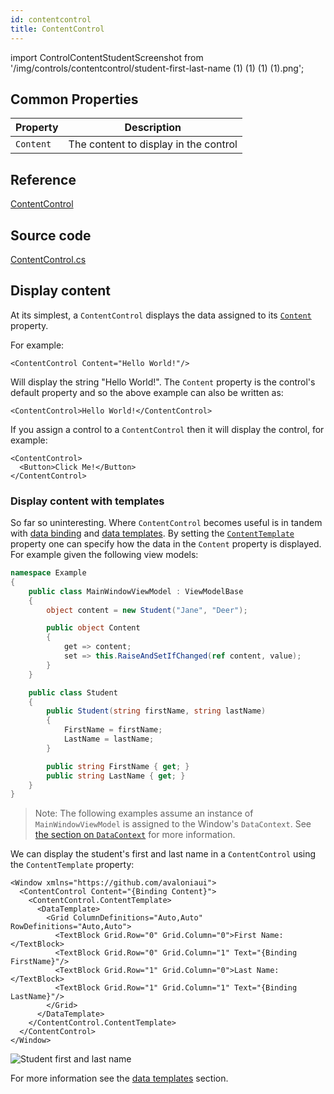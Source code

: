 ```yaml
---
id: contentcontrol
title: ContentControl
---
```


import ControlContentStudentScreenshot from '/img/controls/contentcontrol/student-first-last-name (1) (1) (1) (1).png';

## Common Properties

| Property  | Description                           |
| --------- | ------------------------------------- |
| `Content` | The content to display in the control |

## Reference

[ContentControl](http://reference.avaloniaui.net/api/Avalonia.Controls/ContentControl/)

## Source code

[ContentControl.cs](https://github.com/AvaloniaUI/Avalonia/blob/master/src/Avalonia.Controls/ContentControl.cs)

## Display content

At its simplest, a `ContentControl` displays the data assigned to its [`Content`](http://reference.avaloniaui.net/api/Avalonia.Controls/ContentControl/4B02A756) property.

For example:

```markup
<ContentControl Content="Hello World!"/>
```

Will display the string "Hello World!". The `Content` property is the control's default property and so the above example can also be written as:

```markup
<ContentControl>Hello World!</ContentControl>
```

If you assign a control to a `ContentControl` then it will display the control, for example:

```markup
<ContentControl>
  <Button>Click Me!</Button>
</ContentControl>
```

### Display content with templates

So far so uninteresting. Where `ContentControl` becomes useful is in tandem with [data binding](../data-binding) and [data templates](../templates/data-templates). By setting the [`ContentTemplate`](http://reference.avaloniaui.net/api/Avalonia.Controls/ContentControl/) property one can specify how the data in the `Content` property is displayed. For example given the following view models:

```csharp
namespace Example
{
    public class MainWindowViewModel : ViewModelBase
    {
        object content = new Student("Jane", "Deer");

        public object Content
        {
            get => content;
            set => this.RaiseAndSetIfChanged(ref content, value);
        }
    }

    public class Student
    {
        public Student(string firstName, string lastName)
        {
            FirstName = firstName;
            LastName = lastName;
        }

        public string FirstName { get; }
        public string LastName { get; }
    }
}
```

> Note: The following examples assume an instance of `MainWindowViewModel` is assigned to the Window's `DataContext`. See [the section on `DataContext`](docs/data-binding/the-datacontext) for more information.

We can display the student's first and last name in a `ContentControl` using the `ContentTemplate` property:

```markup
<Window xmlns="https://github.com/avaloniaui">
  <ContentControl Content="{Binding Content}">
    <ContentControl.ContentTemplate>
      <DataTemplate>
        <Grid ColumnDefinitions="Auto,Auto" RowDefinitions="Auto,Auto">
          <TextBlock Grid.Row="0" Grid.Column="0">First Name:</TextBlock>
          <TextBlock Grid.Row="0" Grid.Column="1" Text="{Binding FirstName}"/>
          <TextBlock Grid.Row="1" Grid.Column="0">Last Name:</TextBlock>
          <TextBlock Grid.Row="1" Grid.Column="1" Text="{Binding LastName}"/>
        </Grid>
      </DataTemplate>
    </ContentControl.ContentTemplate>
  </ContentControl>
</Window>
```

<img className="center" src={ControlContentStudentScreenshot} alt="Student first and last name" />

For more information see the [data templates](docs/templates/data-templates) section.
